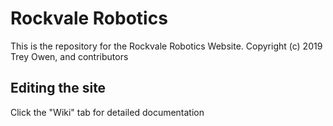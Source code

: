 # Rockvale Robotics
This is the repository for the Rockvale Robotics Website.
Copyright (c) 2019 Trey Owen, and contributors
## Editing the site
Click the "Wiki" tab for detailed documentation
 
